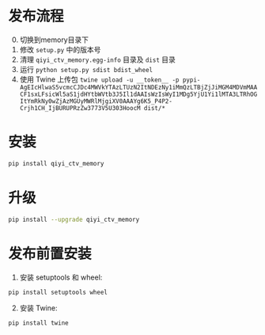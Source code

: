 # 发布流程

0. 切换到memory目录下
1. 修改 `setup.py` 中的版本号
2. 清理 `qiyi_ctv_memory.egg-info` 目录及 `dist` 目录
3. 运行 `python setup.py sdist bdist_wheel`
4. 使用 Twine 上传包 `twine upload -u __token__ -p pypi-AgEIcHlwaS5vcmcCJDc4MWVkYTAzLTUzN2ItNDEzNy1iMmQzLTBjZjJiMGM4MDVmMAACF1sxLFsicWl5aS1jdHYtbWVtb3J5Il1dAAIsWzIsWyI1MDg5YjU1Yi1lMTA3LTRhOGItYmRkNy0wZjAzMGUyMWRlMjgiXV0AAAYg6K5_P4P2-Crjh1CH_IjBURUPRzZw3773V5U303HoocM dist/*`

# 安装


```sh
pip install qiyi_ctv_memory
```

# 升级

```sh
pip install --upgrade qiyi_ctv_memory
```

# 发布前置安装

1. 安装 setuptools 和 wheel:

```sh
pip install setuptools wheel
```

2. 安装 Twine:

```sh
pip install twine
```